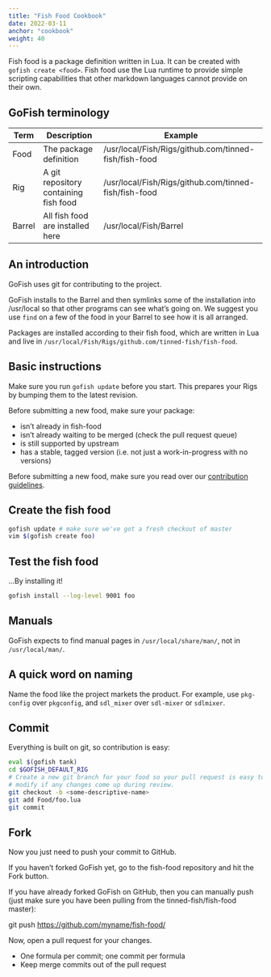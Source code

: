 ```yaml
---
title: "Fish Food Cookbook"
date: 2022-03-11
anchor: "cookbook"
weight: 40
---
```


Fish food is a package definition written in Lua. It can be created with `gofish create <food>`. Fish
food use the Lua runtime to provide simple scripting capabilities that other markdown languages
cannot provide on their own.

## GoFish terminology

| Term    | Description                           | Example                                               |
|---------|---------------------------------------|-------------------------------------------------------|
| Food    | The package definition                | /usr/local/Fish/Rigs/github.com/tinned-fish/fish-food |
| Rig     | A git repository containing fish food | /usr/local/Fish/Rigs/github.com/tinned-fish/fish-food |
| Barrel  | All fish food are installed here      | /usr/local/Fish/Barrel                                |

## An introduction

GoFish uses git for contributing to the project.

GoFish installs to the Barrel and then symlinks some of the installation into /usr/local so that other
programs can see what’s going on. We suggest you use `find` on a few of the food in your Barrel to
see how it is all arranged.

Packages are installed according to their fish food, which are written in Lua and live in `/usr/local/Fish/Rigs/github.com/tinned-fish/fish-food`.

## Basic instructions

Make sure you run `gofish update` before you start. This prepares your Rigs by bumping them to the latest revision.

Before submitting a new food, make sure your package:

- isn’t already in fish-food
- isn’t already waiting to be merged (check the pull request queue)
- is still supported by upstream
- has a stable, tagged version (i.e. not just a work-in-progress with no versions)

Before submitting a new food, make sure you read over our [contribution guidelines](#contributing).

## Create the fish food

```bash
gofish update # make sure we've got a fresh checkout of master
vim $(gofish create foo)
```

## Test the fish food

...By installing it!

```bash
gofish install --log-level 9001 foo
```

## Manuals

GoFish expects to find manual pages in `/usr/local/share/man/`, not in `/usr/local/man/`.

## A quick word on naming

Name the food like the project markets the product. For example, use `pkg-config` over `pkgconfig`,
and `sdl_mixer` over `sdl-mixer` or `sdlmixer`.

## Commit

Everything is built on git, so contribution is easy:

```bash
eval $(gofish tank)
cd $GOFISH_DEFAULT_RIG
# Create a new git branch for your food so your pull request is easy to
# modify if any changes come up during review.
git checkout -b <some-descriptive-name>
git add Food/foo.lua
git commit
```

## Fork

Now you just need to push your commit to GitHub.

If you haven’t forked GoFish yet, go to the fish-food repository and hit the Fork button.

If you have already forked GoFish on GitHub, then you can manually push (just make sure you have been pulling from the tinned-fish/fish-food master):

git push https://github.com/myname/fish-food/ <what-you-called-your-branch>

Now, open a pull request for your changes.

- One formula per commit; one commit per formula
- Keep merge commits out of the pull request

